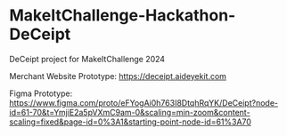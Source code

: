 # MakeItChallenge-Hackathon-DeCeipt
DeCeipt project for MakeItChallenge 2024

Merchant Website Prototype: https://deceipt.aideyekit.com

Figma Prototype: https://www.figma.com/proto/eFYogAi0h763I8DtqhRqYK/DeCeipt?node-id=61-70&t=YmjiE2a5pVXmC9am-0&scaling=min-zoom&content-scaling=fixed&page-id=0%3A1&starting-point-node-id=61%3A70
